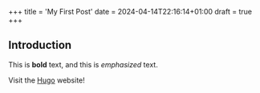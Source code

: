 +++
title = 'My First Post'
date = 2024-04-14T22:16:14+01:00
draft = true
+++

## Introduction

This is **bold** text, and this is *emphasized* text.

Visit the [Hugo](https://gohugo.io) website!

